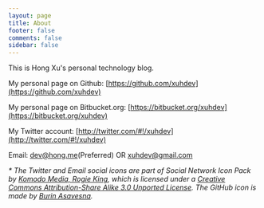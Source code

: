 ```yaml
---
layout: page
title: About
footer: false
comments: false
sidebar: false
---
```


This is Hong Xu's personal technology blog.

My personal page on Github: [https://github.com/xuhdev](https://github.com/xuhdev)

My personal page on Bitbucket.org: [https://bitbucket.org/xuhdev](https://bitbucket.org/xuhdev)

My Twitter account: [http://twitter.com/#!/xuhdev](http://twitter.com/#!/xuhdev)


Email: [dev@hong.me](mailto:dev@hong.me)(Preferred) OR [xuhdev@gmail.com](mailto:xuhdev@gmail.com)


_* The Twitter and Email social icons are part of Social Network Icon Pack by [Komodo Media, Rogie King](http://komodomedia.com/), which is licensed under a [Creative Commons Attribution-Share Alike 3.0 Unported License](http://creativecommons.org/licenses/by-sa/3.0/). The GitHub icon is made by [Burin Asavesna](http://helloburin.com/)._

